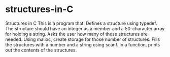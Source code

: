 # structures-in-C
Structures in C
This is a program that:
Defines a structure using typedef. The structure should have an integer as a member and a 50-character array for holding a string. Asks the user how many of these structures are needed. Using malloc, create storage for those number of structures.  Fills the structures with a number and a string using scanf. In a function, prints out the contents of the structures.

